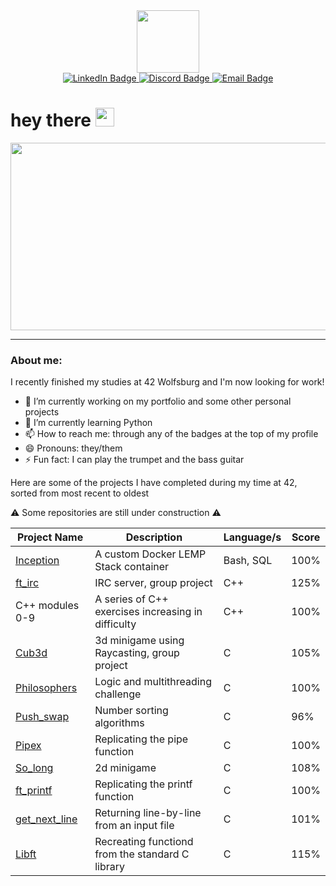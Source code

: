 <!--
**jasperbobasper/jasperbobasper** is a ✨ _special_ ✨ repository because its `README.md` (this file) appears on your GitHub profile.

Here are some ideas to get you started:

- 🔭 I’m currently working on ...
- 🌱 I’m currently learning ...
- 👯 I’m looking to collaborate on ...
- 🤔 I’m looking for help with ...
- 💬 Ask me about ...
- 📫 How to reach me: ...
- 😄 Pronouns: ...
- ⚡ Fun fact: ...
-->

<div id="header" align="center">
  <img src="https://media.giphy.com/media/3o6fIZccObf5LrK7UQ/giphy.gif" width="100"/>
  <div id="badges">
  <a href="https://www.linkedin.com/in/jasper-pfannkuchen" target="_blank">
    <img src="https://img.shields.io/badge/LinkedIn-blue?style=for-the-badge&logo=linkedin&logoColor=white" alt="LinkedIn Badge"/>
  </a>
  <a href="https://discordapp.com/users/416943663227076618" target="_blank">
    <img src="https://img.shields.io/badge/Discord-blueviolet?logo=Discord&logoColor=white&style=for-the-badge" alt="Discord Badge"/>
  </a>
  <a href="mailto: jaspfannkuchen@gmail.com">
    <img src="https://img.shields.io/badge/EMail-red?logo=Gmail&logoColor=white&style=for-the-badge" alt="Email Badge"/>
  </a>
</div>
</div>
<h1>
  hey there
  <img src="https://media.giphy.com/media/1BgsIepcDbmim0ihCZ/giphy.gif" width="30px"/>
</h1>
<div align="center">
  <img src="https://media.giphy.com/media/X4siH54rWRmfovt3wr/giphy.gif" width="600" height="300"/>
</div>

---

### About me: 

I recently finished my studies at 42 Wolfsburg and I'm now looking for work! 

- 🔭 I’m currently working on my portfolio and some other personal projects
- 🌱 I’m currently learning Python
- 📫 How to reach me: through any of the badges at the top of my profile
- 😄 Pronouns: they/them
- ⚡ Fun fact: I can play the trumpet and the bass guitar

Here are some of the projects I have completed during my time at 42, sorted from most recent to oldest

⚠️ Some repositories are still under construction ⚠️

| Project Name      | Description                                           | Language/s         | Score    |
|-------------------|-------------------------------------------------------|------------------  |----------|
| <a href="https://github.com/jasperbobasper/inception">Inception</a>         | A custom Docker LEMP Stack container                  | Bash, SQL          | 100% |
| <a href="https://github.com/jasperbobasper/ft_irc">ft_irc</a>            | IRC server, group project                             | C++                | 125% |
| C++ modules 0-9   | A series of C++ exercises increasing in difficulty    | C++                | 100% |
| <a href="https://github.com/jasperbobasper/Cub3d">Cub3d</a>              | 3d minigame using Raycasting, group project           | C                  | 105% |
| <a href="https://github.com/jasperbobasper/Philosophers">Philosophers</a>       | Logic and multithreading challenge                    | C                  | 100% |
| <a href="https://github.com/jasperbobasper/Push_swap">Push_swap</a>          | Number sorting algorithms                             | C                  | 96% |
| <a href="https://github.com/jasperbobasper/Pipex ">Pipex</a>              | Replicating the pipe function                         | C                  | 100% |
| <a href="https://github.com/jasperbobasper/So_long">So_long</a>            | 2d minigame                                           | C                  | 108% |
| <a href="https://github.com/jasperbobasper/ft_printf">ft_printf</a>          | Replicating the printf function                       | C                  | 100% |
| <a href="https://github.com/jasperbobasper/get_next_line ">get_next_line</a>      | Returning line-by-line from an input file             | C                  | 101% |
| <a href="https://github.com/jasperbobasper/libft">Libft</a>              | Recreating functiond from the standard C library      | C                  | 115% |

